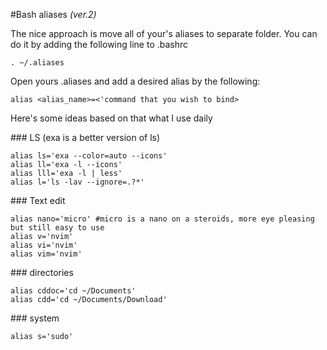 #Bash aliases _(ver.2)_

The nice approach is move all of your's aliases to separate folder. You can do it by adding the following line to .bashrc

    . ~/.aliases

Open yours .aliases and add a desired alias by the following:

    alias <alias_name>=<'command that you wish to bind>

Here's some ideas based on that what I use daily

\### LS (exa is a better version of ls)

    alias ls='exa --color=auto --icons'
    alias ll='exa -l --icons'
    alias lll='exa -l | less'
    alias l='ls -lav --ignore=.?*'

\### Text edit

    alias nano='micro' #micro is a nano on a steroids, more eye pleasing but still easy to use
    alias v='nvim'
    alias vi='nvim'
    alias vim='nvim'

\### directories 

    alias cddoc='cd ~/Documents'  
    alias cdd='cd ~/Documents/Download'

\### system  

    alias s='sudo'
